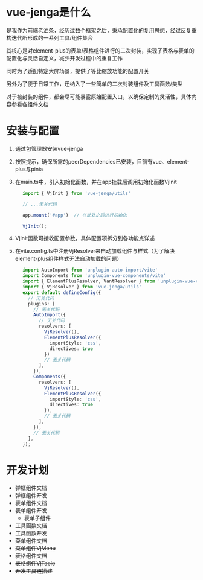 # vue-jenga是什么

是我作为前端老油条，经历过数个框架之后，秉承配置化的复用思想，经过反复重构迭代所形成的一系列工具/组件集合  

其核心是对element-plus的表单/表格组件进行的二次封装，实现了表格与表单的配置化与灵活自定义，减少开发过程中的重复工作  

同时为了适配特定大屏场景，提供了等比缩放功能的配置开关  

另外为了便于日常工作，还纳入了一些简单的二次封装组件及工具函数/类型  

对于被封装的组件，都会尽可能暴露原始配置入口，以确保定制的灵活性，具体内容参看各组件文档    

# 安装与配置

1. 通过包管理器安装vue-jenga  

2. 按照提示，确保所需的peerDependencies已安装，目前有vue、element-plus与pinia  

3. 在main.ts中，引入初始化函数，并在app挂载后调用初始化函数VjInit  

```ts
      import { VjInit } from 'vue-jenga/utils'

      // ...无关代码

      app.mount('#app')  // 在此处之后进行初始化

      VjInit();
```
4. VjInit函数可接收配置参数，具体配置项拆分到各功能点详述  

5. 在vite.config.ts中注册VjResolver来自动加载组件与样式（为了解决element-plus组件样式无法自动加载的问题）

```ts
      import AutoImport from 'unplugin-auto-import/vite'
      import Components from 'unplugin-vue-components/vite'
      import { ElementPlusResolver, VantResolver } from 'unplugin-vue-components/resolvers'
      import { VjResolver } from 'vue-jenga/utils'
      export default defineConfig({
        // 无关代码
        plugins: [
          // 无关代码
          AutoImport({
            // 无关代码
            resolvers: [
              VjResolver(),
              ElementPlusResolver({
                importStyle: 'css',
                directives: true
              })
              // 无关代码
            ],
          }),
          Components({
            resolvers: [
              VjResolver(),
              ElementPlusResolver({
                importStyle: 'css',
                directives: true
              }), 
              // 无关代码
            ],
          }),
          // 无关代码
        ],
      });
```

# 开发计划  

+ 弹框组件文档
+ 弹框组件开发
+ 表单组件文档
+ 表单组件开发
  + 表单子组件
+ 工具函数文档
+ 工具函数开发
+ ~~菜单组件文档~~
+ ~~菜单组件VjMenu~~
+ ~~表格组件文档~~
+ ~~表格组件VjTable~~
+ ~~开发工具链搭建~~